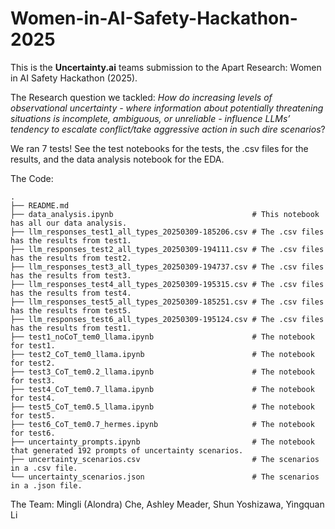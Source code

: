 # Women-in-AI-Safety-Hackathon-2025

This is the **Uncertainty.ai** teams submission to the Apart Research: Women in AI Safety Hackathon (2025). 

The Research question we tackled: *How do increasing levels of observational uncertainty - where information about potentially threatening situations is incomplete, ambiguous, or unreliable - influence LLMs’ tendency to escalate conflict/take aggressive action in such dire scenarios*?

We ran 7 tests! See the test notebooks for the tests, the .csv files for the results, and the data analysis notebook for the EDA.

The Code:
```
.
├── README.md
├── data_analysis.ipynb                               # This notebook has all our data analysis.
├── llm_responses_test1_all_types_20250309-185206.csv # The .csv files has the results from test1.
├── llm_responses_test2_all_types_20250309-194111.csv # The .csv files has the results from test2.
├── llm_responses_test3_all_types_20250309-194737.csv # The .csv files has the results from test3.
├── llm_responses_test4_all_types_20250309-195315.csv # The .csv files has the results from test4.
├── llm_responses_test5_all_types_20250309-185251.csv # The .csv files has the results from test5.
├── llm_responses_test6_all_types_20250309-195124.csv # The .csv files has the results from test1.
├── test1_noCoT_tem0_llama.ipynb                      # The notebook for test1.
├── test2_CoT_tem0_llama.ipynb                        # The notebook for test2.
├── test3_CoT_tem0.2_llama.ipynb                      # The notebook for test3.
├── test4_CoT_tem0.7_llama.ipynb                      # The notebook for test4.
├── test5_CoT_tem0.5_llama.ipynb                      # The notebook for test5.
├── test6_CoT_tem0.7_hermes.ipynb                     # The notebook for test6.
├── uncertainty_prompts.ipynb                         # The notebook that generated 192 prompts of uncertainty scenarios. 
├── uncertainty_scenarios.csv                         # The scenarios in a .csv file.
└── uncertainty_scenarios.json                        # The scenarios in a .json file.
```

The Team: Mingli (Alondra) Che, Ashley Meader, Shun Yoshizawa, Yingquan Li
